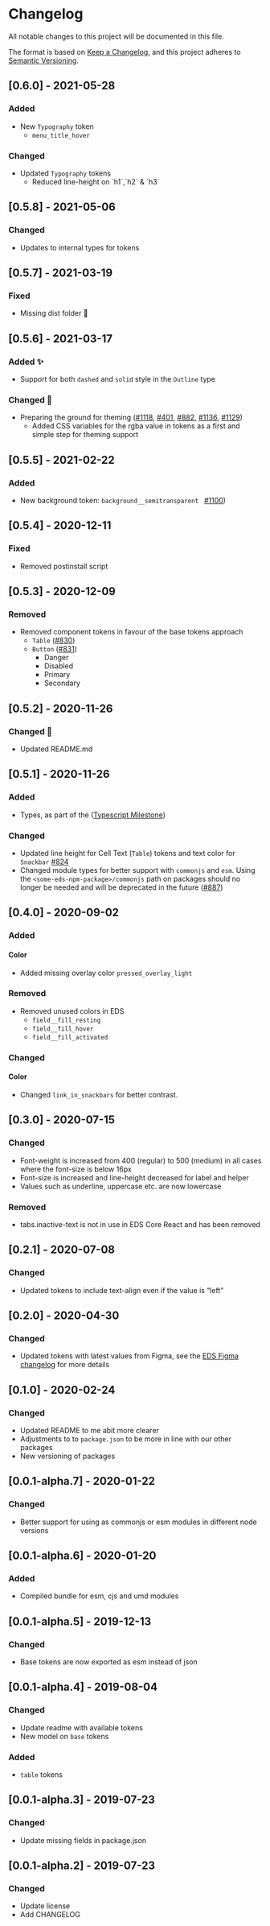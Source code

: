 # Changelog

All notable changes to this project will be documented in this file.

The format is based on [Keep a Changelog](https://keepachangelog.com/en/1.0.0/),
and this project adheres to [Semantic Versioning](https://semver.org/spec/v2.0.0.html).

## [0.6.0] - 2021-05-28

### Added

- New `Typography` token
  - `menu_title_hover`

### Changed

- Updated `Typography` tokens
  - Reduced line-height on ´h1´,´h2´ & ´h3´

## [0.5.8] - 2021-05-06

### Changed

- Updates to internal types for tokens

## [0.5.7] - 2021-03-19

### Fixed

- Missing dist folder 🙈

## [0.5.6] - 2021-03-17

### Added ✨

- Support for both `dashed` and `solid` style in the `Outline` type

### Changed 📓

- Preparing the ground for theming ([#1118](https://github.com/equinor/design-system/issues/1118), [#401](https://github.com/equinor/design-system/issues/401), [#882](https://github.com/equinor/design-system/issues/882), [#1136](https://github.com/equinor/design-system/issues/1136), [#1129](https://github.com/equinor/design-system/issues/1129))
  - Added CSS variables for the rgba value in tokens as a first and simple step for theming support

## [0.5.5] - 2021-02-22

### Added

- New background token: `background__semitransparent ` [#1100](https://github.com/equinor/design-system/issues/1100))

## [0.5.4] - 2020-12-11

### Fixed

- Removed postinstall script

## [0.5.3] - 2020-12-09

### Removed

- Removed component tokens in favour of the base tokens approach
  - `Table` ([#830](https://github.com/equinor/design-system/issues/830))
  - `Button` ([#831](https://github.com/equinor/design-system/issues/831))
    - Danger
    - Disabled
    - Primary
    - Secondary

## [0.5.2] - 2020-11-26

### Changed 📓

- Updated README.md

## [0.5.1] - 2020-11-26

### Added

- Types, as part of the ([Typescript Milestone](https://github.com/equinor/design-system/milestone/7?closed=1))

### Changed

- Updated line height for Cell Text (`Table`) tokens and text color for `Snackbar` [#824](https://github.com/equinor/design-system/issues/824)
- Changed module types for better support with `commonjs` and `esm`. Using the `<some-eds-npm-package>/commonjs` path on packages should no longer be needed and will be deprecated in the future ([#887](https://github.com/equinor/design-system/issues/887))

## [0.4.0] - 2020-09-02

### Added

#### Color

- Added missing overlay color `pressed_overlay_light`

### Removed

- Removed unused colors in EDS
  - `field__fill_resting`
  - `field__fill_hover`
  - `field__fill_activated`

### Changed

#### Color

- Changed `link_in_snackbars` for better contrast.

## [0.3.0] - 2020-07-15

### Changed

- Font-weight is increased from 400 (regular) to 500 (medium) in all cases where the font-size is below 16px
- Font-size is increased and line-height decreased for label and helper
- Values such as underline, uppercase etc. are now lowercase

### Removed

- tabs.inactive-text is not in use in EDS Core React and has been removed

## [0.2.1] - 2020-07-08

### Changed

- Updated tokens to include text-align even if the value is “left”

## [0.2.0] - 2020-04-30

### Changed

- Updated tokens with latest values from Figma, see the [EDS Figma changelog](https://eds.equinor.com/updates/release-information/changelog/) for more details

## [0.1.0] - 2020-02-24

### Changed

- Updated README to me abit more clearer
- Adjustments to to `package.json` to be more in line with our other packages
- New versioning of packages

## [0.0.1-alpha.7] - 2020-01-22

### Changed

- Better support for using as commonjs or esm modules in different node versions

## [0.0.1-alpha.6] - 2020-01-20

### Added

- Compiled bundle for esm, cjs and umd modules

## [0.0.1-alpha.5] - 2019-12-13

### Changed

- Base tokens are now exported as esm instead of json

## [0.0.1-alpha.4] - 2019-08-04

### Changed

- Update readme with available tokens
- New model on `base` tokens

### Added

- `table` tokens

## [0.0.1-alpha.3] - 2019-07-23

### Changed

- Update missing fields in package.json

## [0.0.1-alpha.2] - 2019-07-23

### Changed

- Update license
- Add CHANGELOG
